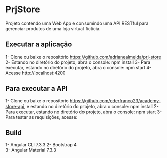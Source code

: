 # PrjStore

Projeto contendo uma Web App e consumindo uma API RESTful para gerenciar produtos de uma loja virtual fictícia.

## Executar a aplicação

1- Clone ou baixe o repositório https://github.com/adrianealmeida/prj-store
2- Estando no diretório do projeto, abra o console: npm install
3- Para executar, estando no diretório do projeto, abra o console: npm start
4- Acesse http://localhost:4200

## Para executar a API

1- Clone ou baixe o repositório https://github.com/ederfranco23/academy-store-api, e estando no diretório do projeto, abra o console: npm install
2- Para executar, estando no diretório do projeto, abra o console: npm start
3- Para testar as requisições, acesse: 

## Build

1- Angular CLI 7.3.3 
2- Bootstrap 4  
3- Angular Material 7.3.3

